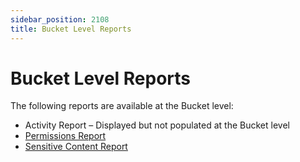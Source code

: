 ```yaml
---
sidebar_position: 2108
title: Bucket Level Reports
---
```


# Bucket Level Reports

The following reports are available at the Bucket level:

* Activity Report – Displayed but not populated at the Bucket level
* [Permissions Report](Permissions "Permissions Report")
* [Sensitive Content Report](SensitiveContent "Sensitive Content Report")